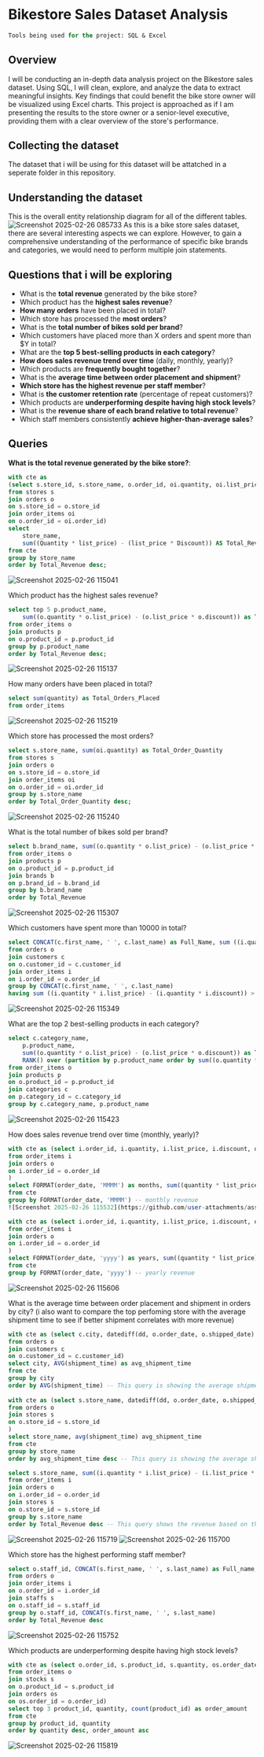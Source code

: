 # Bikestore Sales Dataset Analysis 

```sql
Tools being used for the project: SQL & Excel
```
## Overview
I will be conducting an in-depth data analysis project on the Bikestore sales dataset. Using SQL, I will clean, explore, and analyze the data to extract meaningful insights. Key findings that could benefit the bike store owner will be visualized using Excel charts. This project is approached as if I am presenting the results to the store owner or a senior-level executive, providing them with a clear overview of the store's performance.

## Collecting the dataset 
The dataset that i will be using for this dataset will be attatched in a seperate folder in this repository. 

## Understanding the dataset 
This is the overall entity relationship diagram for all of the different tables. 
![Screenshot 2025-02-26 085733](https://github.com/user-attachments/assets/84e3127e-27d0-43fe-ac7b-a4875aff6712)
As this is a bike store sales dataset, there are several interesting aspects we can explore. However, to gain a comprehensive understanding of the performance of specific bike brands and categories, we would need to perform multiple join statements.

## Questions that i will be exploring 
- What is the **total revenue** generated by the bike store?
- Which product has the **highest sales revenue**?
- **How many orders** have been placed in total?
- Which store has processed the **most orders**?
- What is the **total number of bikes sold per brand**?
- Which customers have placed more than X orders and spent more than $Y in total?
- What are the **top 5 best-selling products in each category**?
- **How does sales revenue trend over time** (daily, monthly, yearly)?
- Which products are **frequently bought together**?
- What is the **average time between order placement and shipment**?
- **Which store has the highest revenue per staff member**?
- What is **the customer retention rate** (percentage of repeat customers)?
- Which products are **underperforming despite having high stock levels**?
- What is the **revenue share of each brand relative to total revenue**?
- Which staff members consistently **achieve higher-than-average sales**?

## Queries
**What is the total revenue generated by the bike store?**: 
```sql
with cte as 
(select s.store_id, s.store_name, o.order_id, oi.quantity, oi.list_price, oi.discount
from stores s
join orders o 
on s.store_id = o.store_id
join order_items oi
on o.order_id = oi.order_id)
select 
	store_name,  
	sum((Quantity * list_price) - (list_price * Discount)) AS Total_Revenue
from cte
group by store_name
order by Total_Revenue desc;
```
![Screenshot 2025-02-26 115041](https://github.com/user-attachments/assets/3d9879ed-67cb-479b-84a1-dabed4c4e34a)

Which product has the highest sales revenue?
```sql
select top 5 p.product_name, 
	sum((o.quantity * o.list_price) - (o.list_price * o.discount)) as Total_Revenue
from order_items o
join products p
on o.product_id = p.product_id 
group by p.product_name
order by Total_Revenue desc;
```
![Screenshot 2025-02-26 115137](https://github.com/user-attachments/assets/7bbc679b-b259-42f8-8fd6-85399d1d0d68)

How many orders have been placed in total?
```sql
select sum(quantity) as Total_Orders_Placed
from order_items
```
![Screenshot 2025-02-26 115219](https://github.com/user-attachments/assets/fdc9ecf9-6809-4293-a5af-ba7685147942)

Which store has processed the most orders?
```sql
select s.store_name, sum(oi.quantity) as Total_Order_Quantity
from stores s
join orders o 
on s.store_id = o.store_id
join order_items oi
on o.order_id = oi.order_id
group by s.store_name
order by Total_Order_Quantity desc;
```
![Screenshot 2025-02-26 115240](https://github.com/user-attachments/assets/3f5af6f4-39fe-47fc-a5a7-3249cbea6914)

What is the total number of bikes sold per brand?
```sql
select b.brand_name, sum((o.quantity * o.list_price) - (o.list_price * o.discount)) as Total_Revenue
from order_items o
join products p
on o.product_id = p.product_id
join brands b
on p.brand_id = b.brand_id
group by b.brand_name
order by Total_Revenue
```
![Screenshot 2025-02-26 115307](https://github.com/user-attachments/assets/87e45ae7-788a-433d-8cd0-cc266e4fd9dd)

Which customers have spent more than 10000 in total?
```sql
select CONCAT(c.first_name, ' ', c.last_name) as Full_Name, sum ((i.quantity * i.list_price) - (i.quantity * i.discount)) as Total_Revenue
from orders o 
join customers c
on o.customer_id = c.customer_id
join order_items i
on i.order_id = o.order_id
group by CONCAT(c.first_name, ' ', c.last_name)
having sum ((i.quantity * i.list_price) - (i.quantity * i.discount)) > '10000'
```
![Screenshot 2025-02-26 115349](https://github.com/user-attachments/assets/e0bd3443-0b8f-43a6-bf85-8f3fd1334a0f)

What are the top 2 best-selling products in each category?
```sql
select c.category_name, 
	p.product_name, 
	sum((o.quantity * o.list_price) - (o.list_price * o.discount)) as Total_Revenue , 
	RANK() over (partition by p.product_name order by sum((o.quantity * o.list_price) - (o.list_price * o.discount)) desc) as ranks
from order_items o
join products p
on o.product_id = p.product_id
join categories c
on p.category_id = c.category_id
group by c.category_name, p.product_name
```
![Screenshot 2025-02-26 115423](https://github.com/user-attachments/assets/83828ef6-e1ab-41f2-966e-10f2cb6ce911)

How does sales revenue trend over time (monthly, yearly)?
```sql
with cte as (select i.order_id, i.quantity, i.list_price, i.discount, o.order_date
from order_items i
join orders o
on i.order_id = o.order_id
)
select FORMAT(order_date, 'MMMM') as months, sum((quantity * list_price) - (list_price * discount)) as Total_Revenue
from cte 
group by FORMAT(order_date, 'MMMM') -- monthly revenue
![Screenshot 2025-02-26 115532](https://github.com/user-attachments/assets/1b7587a1-81cb-4302-89d3-b95cebf822ad)

with cte as (select i.order_id, i.quantity, i.list_price, i.discount, o.order_date
from order_items i
join orders o
on i.order_id = o.order_id
)
select FORMAT(order_date, 'yyyy') as years, sum((quantity * list_price) - (list_price * discount)) as Total_Revenue
from cte 
group by FORMAT(order_date, 'yyyy') -- yearly revenue
```
![Screenshot 2025-02-26 115606](https://github.com/user-attachments/assets/fefb879c-8c64-4fe7-aae6-ce139f8383d1)

What is the average time between order placement and shipment in orders by city? (i also want to compare the top perfoming store with the average shipment time to see if better shipment correlates with more revenue)
```sql
with cte as (select c.city, datediff(dd, o.order_date, o.shipped_date) shipment_time
from orders o
join customers c
on o.customer_id = c.customer_id)
select city, AVG(shipment_time) as avg_shipment_time
from cte
group by city
order by AVG(shipment_time) -- This query is showing the average shipment time based on the city 
 
with cte as (select s.store_name, datediff(dd, o.order_date, o.shipped_date) shipment_time
from orders o
join stores s
on o.store_id = s.store_id
)
select store_name, avg(shipment_time) avg_shipment_time
from cte 
group by store_name
order by avg_shipment_time desc -- This query is showing the average shipping time based on the store

select s.store_name, sum((i.quantity * i.list_price) - (i.list_price * i.discount)) as Total_Revenue
from order_items i
join orders o
on i.order_id = o.order_id
join stores s
on o.store_id = s.store_id
group by s.store_name
order by Total_Revenue desc -- This query shows the revenue based on the store we can see that shipment time doesnt have has that much of an impact on the total revenue by store since santa cruiz ships on average in 2 days however they are ranked the second best performing store
```
![Screenshot 2025-02-26 115719](https://github.com/user-attachments/assets/9635e298-70d9-482c-afcb-2ac51db3d71f)
![Screenshot 2025-02-26 115700](https://github.com/user-attachments/assets/61966762-dda5-4384-b8c4-86edc56f837f)

Which store has the highest performing staff member?
```sql
select o.staff_id, CONCAT(s.first_name, ' ', s.last_name) as Full_name, sum((i.quantity * i.list_price) - (i.list_price * i.discount)) as Total_Revenue
from orders o
join order_items i
on o.order_id = i.order_id
join staffs s
on o.staff_id = s.staff_id
group by o.staff_id, CONCAT(s.first_name, ' ', s.last_name)
order by Total_Revenue desc
```
![Screenshot 2025-02-26 115752](https://github.com/user-attachments/assets/6e241e5a-d164-4433-90ff-0081c9c1fbcb)

Which products are underperforming despite having high stock levels?
```sql
with cte as (select o.order_id, s.product_id, s.quantity, os.order_date
from order_items o
join stocks s
on o.product_id = s.product_id 
join orders os
on os.order_id = o.order_id)
select top 3 product_id, quantity, count(product_id) as order_amount
from cte
group by product_id, quantity
order by quantity desc, order_amount asc
```
![Screenshot 2025-02-26 115819](https://github.com/user-attachments/assets/330bf15f-2394-4de3-b1c9-766420e57833)






